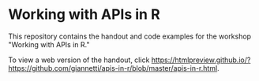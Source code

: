 # Working with APIs in R

This repository contains the handout and code examples for the workshop "Working with APIs in R."

To view a web version of the handout, click https://htmlpreview.github.io/?https://github.com/giannetti/apis-in-r/blob/master/apis-in-r.html.
